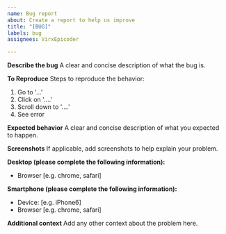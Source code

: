 ```yaml
---
name: Bug report
about: Create a report to help us improve
title: "[BUG]"
labels: bug
assignees: VirxEpicoder

---
```


**Describe the bug**
A clear and concise description of what the bug is.

**To Reproduce**
Steps to reproduce the behavior:
1. Go to '...'
2. Click on '....'
3. Scroll down to '....'
4. See error

**Expected behavior**
A clear and concise description of what you expected to happen.

**Screenshots**
If applicable, add screenshots to help explain your problem.

**Desktop (please complete the following information):**
 - Browser [e.g. chrome, safari]

**Smartphone (please complete the following information):**
 - Device: [e.g. iPhone6]
 - Browser [e.g. chrome, safari]

**Additional context**
Add any other context about the problem here.
